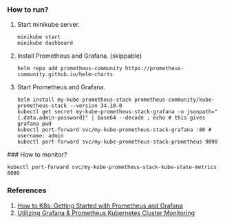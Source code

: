 ### How to run?
1. Start minikube server.
    ```
    minikube start
    minikube dashboard
    ```
2. Install Prometheus and Grafana. (skippable)
    ```
    helm repo add prometheus-community https://prometheus-community.github.io/helm-charts
    ```
3. Start Prometheus and Grafana.
    ```
    helm install my-kube-prometheus-stack prometheus-community/kube-prometheus-stack --version 34.10.0
    kubectl get secret my-kube-prometheus-stack-grafana -o jsonpath="{.data.admin-password}" | base64 --decode ; echo # this gives grafana pwd
    kubectl port-forward svc/my-kube-prometheus-stack-grafana :80 # username: admin
    kubectl port-forward svc/my-kube-prometheus-stack-prometheus 9090
    ```

### How to monitor?
```
kubectl port-forward svc/my-kube-prometheus-stack-kube-state-metrics 8080
```

### References
1. [How to K8s: Getting Started with Prometheus and Grafana](https://www.macstadium.com/blog/how-to-k8s-getting-started-with-prometheus-and-grafana)
2. [Utilizing Grafana & Prometheus Kubernetes Cluster Monitoring](https://adamtheautomator.com/prometheus-kubernetes/)
